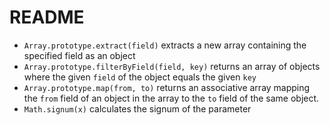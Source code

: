 # README #

- `Array.prototype.extract(field)` extracts a new array containing the specified field as an object
- `Array.prototype.filterByField(field, key)` returns an array of objects where the given `field` of the object equals the given `key`
- `Array.prototype.map(from, to)` returns an associative array mapping the `from` field of an object in the array to the `to` field of the same object.
- `Math.signum(x)` calculates the signum of the parameter